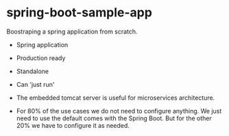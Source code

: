 # spring-boot-sample-app

Boostraping a spring application from scratch.

* Spring application
* Production ready
* Standalone
* Can 'just run'
* The embedded tomcat server is useful for microservices architecture.

* For 80% of the use cases we do not need to configure anything.
We just need to use the default comes with the Spring Boot. 
But for the other 20% we have to configure it as needed.
